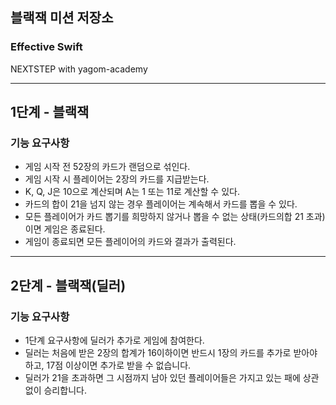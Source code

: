 ## 블랙잭 미션 저장소
### Effective Swift
NEXTSTEP with yagom-academy


---
## 1단계 - 블랙잭
### 기능 요구사항
- 게임 시작 전 52장의 카드가 랜덤으로 섞인다.
- 게임 시작 시 플레이어는 2장의 카드를 지급받는다.
- K, Q, J은 10으로 계산되며 A는 1 또는 11로 계산할 수 있다.
- 카드의 합이 21을 넘지 않는 경우 플레이어는 계속해서 카드를 뽑을 수 있다. 
- 모든 플레이어가 카드 뽑기를 희망하지 않거나 뽑을 수 없는 상태(카드의합 21 초과)이면 게임은 종료된다.
- 게임이 종료되면 모든 플레이어의 카드와 결과가 출력된다.


---
## 2단계 - 블랙잭(딜러)
### 기능 요구사항
- 1단계 요구사항에 딜러가 추가로 게임에 참여한다.
- 딜러는 처음에 받은 2장의 합계가 16이하이면 반드시 1장의 카드를 추가로 받아야 하고, 17점 이상이면 추가로 받을 수 없습니다.
- 딜러가 21을 초과하면 그 시점까지 남아 있던 플레이어들은 가지고 있는 패에 상관 없이 승리합니다.
